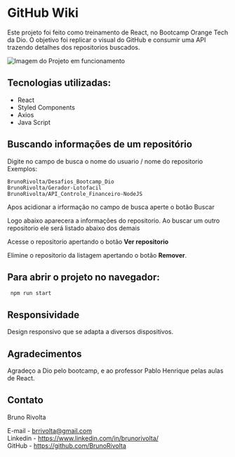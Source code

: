 # GitHub Wiki

Este projeto foi feito como treinamento de React, no Bootcamp Orange Tech da Dio.
O objetivo foi replicar o visual do GitHub e consumir uma API trazendo detalhes dos repositorios buscados.


![Imagem do Projeto em funcionamento](https://images2.imgbox.com/0d/d0/qEFzEvTS_o.gif)  


## Tecnologias utilizadas:

 - React  
 - Styled Components  
 - Axios
 - Java Script 
   

## Buscando informações de um repositório
   
Digite no campo de busca o nome do usuario / nome do repositorio   
Exemplos:   
```
BrunoRivolta/Desafios_Bootcamp_Dio   
BrunoRivolta/Gerador-Lotofacil   
BrunoRivolta/API_Controle_Financeiro-NodeJS  
```

Apos acidionar a irformação no campo de busca aperte o botão Buscar   

Logo abaixo aparecera a informações do repositorio. 
Ao buscar um outro repositorio ele será listado abaixo dos demais   

Acesse o repositorio apertando o botão **Ver repositorio**

Elimine o repositorio da listagem apertando o botão **Remover**.
   

## Para abrir o projeto no navegador:

```
 npm run start
```

## Responsividade

Design responsivo que se adapta a diversos dispositivos.  
   
   
## Agradecimentos

Agradeço a Dio pelo bootcamp, e ao professor Pablo Henrique pelas aulas de React.  
   

## Contato

Bruno Rivolta  

E-mail - brrivolta@gmail.com  
Linkedin - https://www.linkedin.com/in/brunorivolta/  
GitHub - https://github.com/BrunoRivolta  




